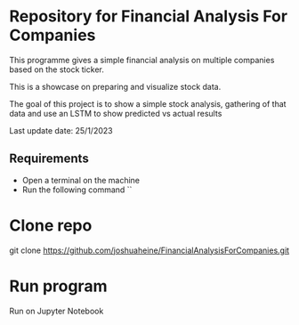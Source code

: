# Repository for Financial Analysis For Companies

This programme gives a simple financial analysis on multiple companies based on the stock ticker.

This is a showcase on preparing and visualize stock data.

The goal of this project is to show a simple stock analysis, gathering of that data and use an LSTM to show predicted vs actual results

Last update date: 25/1/2023

## Requirements

* Open a terminal on the machine
* Run the following command ``

# Clone repo
git clone https://github.com/joshuaheine/FinancialAnalysisForCompanies.git

# Run program
Run on Jupyter Notebook
